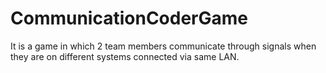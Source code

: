 # CommunicationCoderGame
It is a game in which 2 team members communicate through signals when they are on different systems connected via same LAN.
